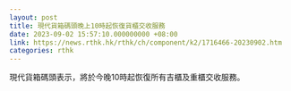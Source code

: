 ```yaml
---
layout: post
title: 現代貨箱碼頭晚上10時起恢復貨櫃交收服務
date: 2023-09-02 15:57:10.000000000 +08:00
link: https://news.rthk.hk/rthk/ch/component/k2/1716466-20230902.htm
categories: rthk
---
```


現代貨箱碼頭表示，將於今晚10時起恢復所有吉櫃及重櫃交收服務。
